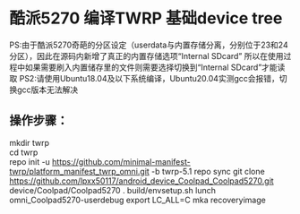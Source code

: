 # 酷派5270 编译TWRP 基础device tree

PS:由于酷派5270奇葩的分区设定（userdata与内置存储分离，分别位于23和24分区），因此在源码内新增了真正的内置存储选项“Internal SDcard”
所以在使用过程中如果需要刷入内置储存里的文件则需要选择切换到“Internal SDcard”才能读取
PS2:请使用Ubuntu18.04及以下系统编译，Ubuntu20.04实测gcc会报错，切换gcc版本无法解决

## 操作步骤： 

mkdir twrp  
cd twrp  
repo init -u https://github.com/minimal-manifest-twrp/platform_manifest_twrp_omni.git -b twrp-5.1 
repo sync 
git clone https://github.com/lpxx50117/android_device_Coolpad_Coolpad5270.git device/Coolpad/Coolpad5270 
. build/envsetup.sh 
lunch omni_Coolpad5270-userdebug 
export LC_ALL=C 
mka recoveryimage
